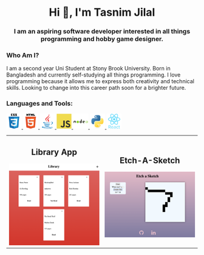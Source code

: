 <h1 align="center">Hi 👋, I'm Tasnim Jilal</h1>
<h3 align="center">I am an aspiring software developer interested in all things programming and hobby game designer.</h3>

<h3>Who Am I?</h3>
<p>I am a second year Uni Student at Stony Brook University. Born in Bangladesh and currently self-studying all things programming. I love programming because it allows me to express both creativity and technical skills. Looking to change into this career path soon for a brighter future.</p>

<h3 align="left">Languages and Tools:</h3>
<p align="left"> <a href="https://www.w3schools.com/css/" target="_blank" rel="noreferrer"> <img src="https://raw.githubusercontent.com/devicons/devicon/master/icons/css3/css3-original-wordmark.svg" alt="css3" width="40" height="40"/> </a> <a href="https://www.w3.org/html/" target="_blank" rel="noreferrer"> <img src="https://raw.githubusercontent.com/devicons/devicon/master/icons/html5/html5-original-wordmark.svg" alt="html5" width="40" height="40"/> </a> <a href="https://www.java.com" target="_blank" rel="noreferrer"> <img src="https://raw.githubusercontent.com/devicons/devicon/master/icons/java/java-original.svg" alt="java" width="40" height="40"/> </a> <a href="https://developer.mozilla.org/en-US/docs/Web/JavaScript" target="_blank" rel="noreferrer"> <img src="https://raw.githubusercontent.com/devicons/devicon/master/icons/javascript/javascript-original.svg" alt="javascript" width="40" height="40"/> </a> <a href="https://nodejs.org" target="_blank" rel="noreferrer"> <img src="https://raw.githubusercontent.com/devicons/devicon/master/icons/nodejs/nodejs-original-wordmark.svg" alt="nodejs" width="40" height="40"/> </a> <a href="https://www.python.org" target="_blank" rel="noreferrer"> <img src="https://raw.githubusercontent.com/devicons/devicon/master/icons/python/python-original.svg" alt="python" width="40" height="40"/> </a> <a href="https://reactjs.org/" target="_blank" rel="noreferrer"> <img src="https://raw.githubusercontent.com/devicons/devicon/master/icons/react/react-original-wordmark.svg" alt="react" width="40" height="40"/> </a> </p>

<table>
  <tr>
    <td width='50%'>
      <h2 align='center'>Library App</h2>
      <div align='center'>  
        <img src='img/Library-Screenshot.png' alt='Library-app' width='100%'/>
      </div>
    </td>
    <td width='50%'>
      <h2 align='center'>Etch-A-Sketch</h2>
      <div align='center'>  
        <img src='img/Etch-A-Sketch.png' alt='Etch-A-Sketch' width='100%'/>
      </div>
    </td>
  </tr>
</table>
